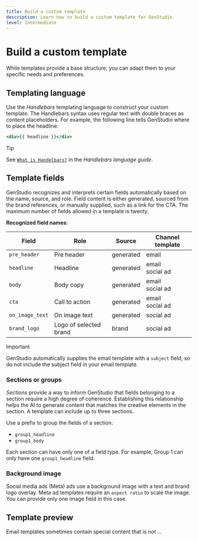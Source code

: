 ```yaml
---
title: Build a custom template
description: Learn how to build a custom template for GenStudio.
level: Intermediate
---
```


# Build a custom template

While templates provide a base structure, you can adapt them to your specific needs and preferences.

## Templating language

Use the _Handlebars_ templating language to construct your custom template. The Handlebars syntax uses regular text with double braces as content placeholders. For example, the following line tells GenStudio where to place the headline:

```handlebars
<div>{{ headline }}</div>
```

>[!TIP]
>
>See [`What is Handelbars?`](https://handlebarsjs.com/guide/#what-is-handlebars) in the _Handlebars language guide_.

## Template fields

GenStudio recognizes and interprets certain fields automatically based on the name, source, and role. Field content is either generated, sourced from the brand references, or manually supplied, such as a link for the CTA. The maximum number of fields allowed in a template is twenty.

**Recognized field names**:

| Field          | Role                   | Source     | Channel template     |
| -------------- | ---------------------- | ---------- | -------------------- |
| `pre_header`   | Pre header             | generated  | email       |
| `headline`     | Headline               | generated  | email<br>social ad |
| `body`         | Body copy              | generated  | email<br>social ad |
| `cta`          | Call to action         | generated  | email<br>social ad |
| `on_image_text`| On image text          | generated  | social ad |
| `brand_logo`   | Logo of selected brand | brand      | social ad |

>[!IMPORTANT]
>
>GenStudio automatically supplies the email template with a `subject` field, so do not include the subject field in your email template.

### Sections or groups

_Sections_ provide a way to inform GenStudio that fields belonging to a section require a high degree of coherence. Establishing this relationship helps the AI to generate content that matches the creative elements in the section. A template can include up to three sections.

Use a prefix to group the fields of a section:

- `group1_headline`
- `group1_body`

Each section can have only one of a field type. For example, Group 1 can only have one `group1_headline` field.

### Background image

Social media ads (Meta) ads use a background image with a text and brand logo overlay. Meta ad templates require an `aspect ratio` to scale the image. You can provide only one image field in this case.

## Template preview

Email templates sometimes contain special content that is not ...
